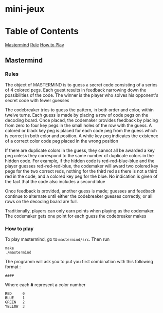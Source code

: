 # mini-jeux

# Table of Contents
[Mastermind](#mastermind)
    [Rule](#rule)
    [How to Play](#how_to_play)

## Mastermind 
### Rules
The object of MASTERMIND is to guess a secret code consisting of a series of 4
colored pegs. Each guest results in feedback narrowing down the possibilities of the
code. The winner is the player who solves his opponent's secret code with fewer
guesses

The codebreaker tries to guess the pattern, in both order and color, within twelve turns. Each guess is made by placing a row of code pegs on the decoding board. Once placed, the codemaker provides feedback by placing from zero to four key pegs in the small holes of the row with the guess. A colored or black key peg is placed for each code peg from the guess which is correct in both color and position. A white key peg indicates the existence of a correct color code peg placed in the wrong position

If there are duplicate colors in the guess, they cannot all be awarded a key peg unless they correspond to the same number of duplicate colors in the hidden code. For example, if the hidden code is red-red-blue-blue and the player guesses red-red-red-blue, the codemaker will award two colored key pegs for the two correct reds, nothing for the third red as there is not a third red in the code, and a colored key peg for the blue. No indication is given of the fact that the code also includes a second blue

Once feedback is provided, another guess is made; guesses and feedback continue to alternate until either the codebreaker guesses correctly, or all rows on the decoding board are full.

Traditionally, players can only earn points when playing as the codemaker. The codemaker gets one point for each guess the codebreaker makes

### How to play
To play mastermind, go to `mastermind/src`.
Then run 
```
make
./mastermind
```

The programm will ask you to put you first combination with this following format :
```
####
```

Where each **#** represent a color number 
```
RED     0
BLUE    1
GREEN   2
YELLOW  3
```
